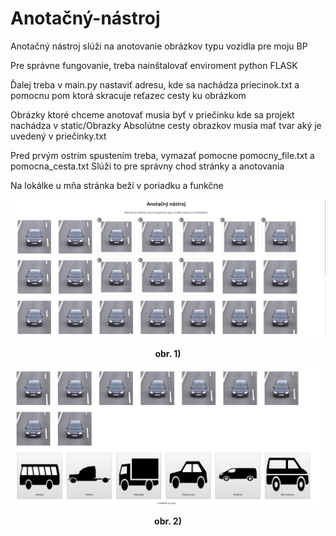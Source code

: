# Anotačný-nástroj
Anotačný nástroj slúži na anotovanie obrázkov typu vozidla pre moju BP

Pre správne fungovanie, treba nainštalovať enviroment python FLASK

Ďalej treba v main.py nastaviť adresu, kde sa nachádza priecinok.txt
a pomocnu pom ktorá skracuje reťazec cesty ku obrázkom

Obrázky ktoré chceme anotovať musia byť v priečinku kde sa projekt nachádza v static/Obrazky
Absolútne cesty obrazkov musia mať tvar aký je uvedený v priečinky.txt

Pred prvým ostrím spustením treba, vymazať pomocne pomocny_file.txt a pomocna_cesta.txt
Slúži to pre správny chod stránky a anotovania

Na lokálke u mňa stránka beží v poriadku a funkčne



![Annot_1](https://github.com/Fahead/Anotacny-nastroj/blob/Final_22-28/static/annot_git1.PNG)
**<p align="center">obr. 1)</p>**

![Annot_2](https://github.com/Fahead/Anotacny-nastroj/blob/Final_22-28/static/annot_git2.PNG)
**<p align="center">obr. 2)</p>**
